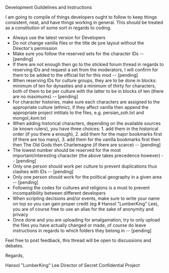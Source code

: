 Development Guildelines and Instructions

I am going to compile of things developers ought to follow to keep things consistent, neat, and have things working in general. This should be treated as a constitution of some sort in regards to coding.

- Always use the latest version for Developers
- Do not change vanilla files or the title de jure layout without the Director's permission
- Make sure you follow the reserved sets for the character IDs -- [pending]
- If there are not enough then go to the stickied forum thread in regards to reserving IDs and request a set from the moderators, I will confirm for them to be added to the official list for this mod -- [pending]
- When reserving IDs for culture groups, they are to be done in blocks: minimum of ten for dynasties and a minimum of thirty for characters, both of them to be per culture with the latter to be in blocks of ten (there are no maximums) -- [pending]
- For character histories, make sure each characters are assigned to the appropriate culture (ethnic), if they affect vanilla then append the appropriate project intitials to the files, e.g. persian_soh.txt and mongol_kom.txt
- When adding historical characters, depending on the available sources (ie known rulers), you have three choices: 1. add them in the historical order (if you there a enough), 2. add them for the major bookmarks first (if there are too many), 3. add them for the vanilla bookmarks first then then The Old Gods then Charlemagne (if there are scarce) -- [pending]
- The lowest number should be reserved for the most important/interesting character (the above takes precedence however) -- [pending]
- Only one person should work per culture to prevent duplications thus clashes with IDs -- [pending]
- Only one person should work for the political geography in a given area -- [pending]
- Following the codes for cultures and religions is a must to prevent incompatibility between different developers
- When scripting decisions and/or events, make sure to write your name on top so you can gain proper credit (eg # Hansol "LumberKing" Lee), you are of course free to use an alias for the sake of anonymity and privacy
- Once done and you are uploading for amalgamation, try to only upload the files you have actually changed or made, of course do leave instructions in regards to which folders they belong in -- [pending]

Feel free to post feedback, this thread will be open to discussions and debates.

Regards,

Hansol "LumberKing" Lee
Director of Secret Confidential Project
